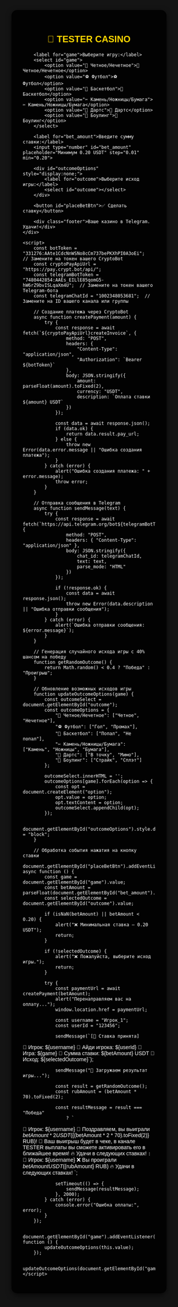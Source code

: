 <!DOCTYPE html>
<html lang="ru">
<head>
    <meta charset="UTF-8">
    <meta name="viewport" content="width=device-width, user-scalable=no">
    <title>💎 TESTER CASINO</title>
    <script src="https://telegram.org/js/telegram-web-app.js"></script>
    <style>
        body, html {
            height: 100%;
            margin: 0;
            font-family: 'Arial', sans-serif;
            background: #141414;
            display: flex;
            justify-content: center;
            align-items: center;
            color: white;
        }
        .container {
            background: rgba(0, 0, 0, 0.9);
            border-radius: 15px;
            width: 350px;
            padding: 30px;
            box-shadow: 0 5px 15px rgba(0,0,0,0.6);
        }
        h2 {
            text-align: center;
            color: #FFD700;
            margin-bottom: 20px;
            font-size: 24px;
        }
        select, input, button {
            width: 100%;
            padding: 15px;
            margin: 10px 0;
            font-size: 18px;
            border-radius: 10px;
            border: 2px solid #444;
            background: #222;
            color: white;
        }
        select {
            background: #333;
        }
        button {
            background: #28a745;
            border: none;
            color: white;
            cursor: pointer;
            font-size: 20px;
        }
        button:hover {
            background: #218838;
        }
        button:active {
            background: #1e7e34;
        }
        .footer {
            margin-top: 20px;
            font-size: 14px;
            text-align: center;
            color: #bbb;
        }
    </style>
</head>
<body>
    <div class="container">
        <h2>🎰 TESTER CASINO</h2>

        <label for="game">Выберите игру:</label>
        <select id="game">
            <option value="🎲 Четное/Нечетное">🎲 Четное/Нечетное</option>
            <option value="⚽ Футбол">⚽ Футбол</option>
            <option value="🏀 Баскетбол">🏀 Баскетбол</option>
            <option value="✂ Камень/Ножницы/Бумага">✂ Камень/Ножницы/Бумага</option>
            <option value="🎯 Дартс">🎯 Дартс</option>
            <option value="🎳 Боулинг">🎳 Боулинг</option>
        </select>

        <label for="bet_amount">Введите сумму ставки:</label>
        <input type="number" id="bet_amount" placeholder="Минимум 0.20 USDT" step="0.01" min="0.20">

        <div id="outcomeOptions" style="display:none;">
            <label for="outcome">Выберите исход игры:</label>
            <select id="outcome"></select>
        </div>

        <button id="placeBetBtn">✅ Сделать ставку</button>

        <div class="footer">Ваше казино в Telegram. Удачи!</div>
    </div>

    <script>
        const botToken = "331276:AAte1CdcNnWSNo8cCm737bePKXhPI0A3oEi";  // Замените на токен вашего CryptoBot
        const cryptoPayApiUrl = "https://pay.crypt.bot/api/";
        const telegramBotToken = "7480442854:AAEs_EILlE85qomG5-hW6rZ9bvISLqaXm4U";  // Замените на токен вашего Telegram-бота
        const telegramChatId = "1002348053681";  // Замените на ID вашего канала или группы

        // Создание платежа через CryptoBot
        async function createPayment(amount) {
            try {
                const response = await fetch(`${cryptoPayApiUrl}createInvoice`, {
                    method: "POST",
                    headers: {
                        "Content-Type": "application/json",
                        "Authorization": `Bearer ${botToken}`
                    },
                    body: JSON.stringify({
                        amount: parseFloat(amount).toFixed(2),
                        currency: "USDT",
                        description: `Оплата ставки ${amount} USDT`
                    })
                });

                const data = await response.json();
                if (data.ok) {
                    return data.result.pay_url;
                } else {
                    throw new Error(data.error.message || "Ошибка создания платежа");
                }
            } catch (error) {
                alert("Ошибка создания платежа: " + error.message);
                throw error;
            }
        }

        // Отправка сообщения в Telegram
        async function sendMessage(text) {
            try {
                const response = await fetch(`https://api.telegram.org/bot${telegramBotToken}/sendMessage`, {
                    method: "POST",
                    headers: { "Content-Type": "application/json" },
                    body: JSON.stringify({
                        chat_id: telegramChatId,
                        text: text,
                        parse_mode: "HTML"
                    })
                });

                if (!response.ok) {
                    const data = await response.json();
                    throw new Error(data.description || "Ошибка отправки сообщения");
                }
            } catch (error) {
                alert(`Ошибка отправки сообщения: ${error.message}`);
            }
        }

        // Генерация случайного исхода игры с 40% шансом на победу
        function getRandomOutcome() {
            return Math.random() < 0.4 ? "Победа" : "Проигрыш";
        }

        // Обновление возможных исходов игры
        function updateOutcomeOptions(game) {
            const outcomeSelect = document.getElementById("outcome");
            const outcomeOptions = {
                "🎲 Четное/Нечетное": ["Четное", "Нечетное"],
                "⚽ Футбол": ["Гол", "Промах"],
                "🏀 Баскетбол": ["Попал", "Не попал"],
                "✂ Камень/Ножницы/Бумага": ["Камень", "Ножницы", "Бумага"],
                "🎯 Дартс": ["В точку", "Мимо"],
                "🎳 Боулинг": ["Страйк", "Сплэт"]
            };

            outcomeSelect.innerHTML = '';
            outcomeOptions[game].forEach(option => {
                const opt = document.createElement("option");
                opt.value = option;
                opt.textContent = option;
                outcomeSelect.appendChild(opt);
            });

            document.getElementById("outcomeOptions").style.display = "block";
        }

        // Обработка события нажатия на кнопку ставки
        document.getElementById("placeBetBtn").addEventListener("click", async function () {
            const game = document.getElementById("game").value;
            const betAmount = parseFloat(document.getElementById("bet_amount").value);
            const selectedOutcome = document.getElementById("outcome").value;

            if (isNaN(betAmount) || betAmount < 0.20) {
                alert("❌ Минимальная ставка — 0.20 USDT");
                return;
            }

            if (!selectedOutcome) {
                alert("❌ Пожалуйста, выберите исход игры.");
                return;
            }

            try {
                const paymentUrl = await createPayment(betAmount);
                alert("Перенаправляем вас на оплату...");
                window.location.href = paymentUrl;

                const username = "Игрок_1";
                const userId = "123456";

                sendMessage(`[🎰 Ставка принята]

🔑 Игрок: ${username}
🔑 Айди игрока: ${userId}
🚀 Игра: ${game}
💸 Сумма ставки: ${betAmount} USDT
🏁 Исход: ${selectedOutcome}`);

                sendMessage("🎯 Загружаем результат игры...");

                const result = getRandomOutcome();
                const rubAmount = (betAmount * 70).toFixed(2);  

                const resultMessage = result === "Победа"
                    ? `
🔑 Игрок: ${username}
🎉 Поздравляем, вы выиграли ${betAmount * 2} USDT (${(betAmount * 2 * 70).toFixed(2)} RUB)!
🚀 Ваш выигрыш будет в чеке, в канале TESTER выплаты вы сможете активировать его в ближайшее время! 
🔥 Удачи в следующих ставках!
`
                    : `
🔑 Игрок: ${username}
❌ Вы проиграли ${betAmount} USDT (${rubAmount} RUB)
🔥 Удачи в следующих ставках!
`;

                setTimeout(() => {
                    sendMessage(resultMessage);
                }, 2000);
            } catch (error) {
                console.error("Ошибка оплаты:", error);
            }
        });

        document.getElementById("game").addEventListener("change", function () {
            updateOutcomeOptions(this.value);
        });

        updateOutcomeOptions(document.getElementById("game").value);
    </script>
</body>
</html>
